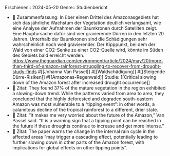 Erschienen:: 2024-05-20
Genre:: Studienbericht

- 📝 Zusammenfassung: In über einem Drittel des Amazonasgebiets hat sich das jährliche Wachstum der Vegetation deutlich verlangsamt, wie eine Analyse der Aufnahmen der Baumkronen durch Satelliten zeigt. Eine Hauptursache dafür sind vier gravierende Dürren in den letzten 20 Jahren. Unterhalb der Baumkronen sind die Schädigungen sehr wahrscheinlich noch weit gravierender. Der Kipppunkt, bei dem der Wald von einer CO2-Senke zu einer CO2-Quelle wird, könnte im Süden des Gebiets bald erreicht werden.
  https://www.theguardian.com/environment/article/2024/may/20/more-than-third-of-amazon-rainforest-struggling-to-recover-from-drought-study-finds #[[Johanna Van Passel]] #[[Waldschädigung]] #[[Steigende Dürre-Risiken]] #[[Amazonas-Regenwald]]
  Studie: [[Critical slowing down of the Amazon forest after increased drought occurrence]]
- 📌 Zitat: They found 37% of the mature vegetation in the region exhibited a slowing-down trend. While the patterns varied from area to area, they concluded that the highly deforested and degraded south-eastern Amazon was most vulnerable to a “tipping event”: in other words, a calamitous decline of the tropical rainforest to a different, drier state.
- 📌 Zitat: “It makes me very worried about the future of the Amazon,” Van Passel said. “It is a warning sign that a tipping point can be reached in the future if these droughts continue to increase and get more intense.”
- 📌 Zitat: The paper warns the change in the internal rain cycle in the affected areas “may trigger a cascading effect, potentially leading to further slowing down in other parts of the Amazon forest, with implications for global effects on other tipping points”.